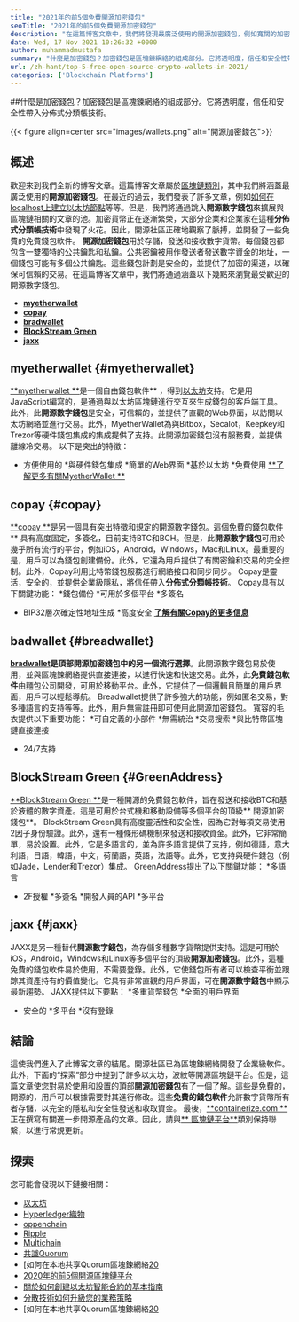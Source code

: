 ```yaml
---
title: "2021年的前5個免費開源加密錢包" 
seoTitle: "2021年的前5個免費開源加密錢包" 
description: "在這篇博客文章中，我們將發現最廣泛使用的開源加密錢包，例如寬闊的加密錢包，例如寬容，Copay，Jaxx，GreenAddress和MyetherWallet。" 
date: Wed, 17 Nov 2021 10:26:32 +0000
author: muhammadmustafa
summary: "什麼是加密錢包？加密錢包是區塊鍊網絡的組成部分。它將透明度，信任和安全性帶入分佈式分類帳技術。" 
url: /zh-hant/top-5-free-open-source-crypto-wallets-in-2021/
categories: ['Blockchain Platforms']
---
```


##什麼是加密錢包？加密錢包是區塊鍊網絡的組成部分。它將透明度，信任和安全性帶入分佈式分類帳技術。

{{< figure align=center src="images/wallets.png" alt="開源加密錢包">}}


## 概述
歡迎來到我們全新的博客文章。這篇博客文章屬於[區塊鏈類別][1]，其中我們將涵蓋最廣泛使用的**開源加密錢包**。在最近的過去，我們發表了許多文章，例如[如何在localhost上建立以太坊節點][2]等等。但是，我們將通過跳入**開源數字錢包**來擴展與區塊鏈相關的文章的池。加密貨幣正在逐漸繁榮，大部分企業和企業家在這種**分佈式分類帳技術**中發現了火花。因此，開源社區正確地觀察了脈搏，並開發了一些免費的免費錢包軟件。
**開源加密錢包**用於存儲，發送和接收數字貨幣。每個錢包都包含一雙獨特的公共鑰匙和私鑰。公共密鑰被用作發送者發送數字資金的地址，一個錢包可能有多個公共鑰匙。這些錢包計劃是安全的，並提供了加密的渠道，以確保可信賴的交易。在這篇博客文章中，我們將通過涵蓋以下幾點來瀏覽最受歡迎的開源數字錢包。
  * **[myetherwallet][3]**
  * **[copay][4]**
  * **[bradwallet][5]**
  * **[BlockStream Green][6]**
  * **[jaxx][7]**

## myetherwallet   {#myetherwallet}
[**myetherwallet **][8]是一個自由錢包軟件** ，得到[以太坊][9]支持。它是用JavaScript編寫的，是通過與以太坊區塊鏈進行交互來生成錢包的客戶端工具。此外，此**開源數字錢包**是安全，可信賴的，並提供了直觀的Web界面，以訪問以太坊網絡並進行交易。此外，MyetherWallet為與Bitbox，Secalot，Keepkey和Trezor等硬件錢包集成的集成提供了支持。此開源加密錢包沒有服務費，並提供離線冷交易。
以下是突出的特徵：
  * 方便使用的
  *與硬件錢包集成
  *簡單的Web界面
  *基於以太坊
  *免費使用
[**了解更多有關MyetherWallet **][8]

## copay   {#copay}
[**copay **][10]是另一個具有突出特徵和規定的開源數字錢包。這個免費的錢包軟件** 具有高度固定，多簽名，目前支持BTC和BCH。但是，此**開源數字錢包**可用於幾乎所有流行的平台，例如iOS，Android，Windows，Mac和Linux。最重要的是，用戶可以為錢包創建備份。此外，它還為用戶提供了有關密鑰和交易的完全控制。此外，Copay利用比特幣錢包服務進行網絡接口和同步同步。 Copay是靈活，安全的，並提供企業級隱私，將信任帶入**分佈式分類帳技術**。
Copay具有以下關鍵功能：
  *錢包備份
  *可用於多個平台
  *多簽名
  * BIP32層次確定性地址生成
  *高度安全
**[了解有關Copay的更多信息][11]**

## **badwallet**    {#breadwallet}
**[bradwallet][12]**是頂部**開源加密錢包中的另一個流行選擇**。此開源數字錢包易於使用，並與區塊鍊網絡提供直接連接，以進行快速和快速交易。此外，此**免費錢包軟件**由麵包公司開發，可用於移動平台。此外，它提供了一個邏輯且簡單的用戶界面，用戶可以輕鬆導航。 Breadwallet提供了許多強大的功能，例如匿名交易，對多種語言的支持等等。此外，用戶無需註冊即可使用此開源加密錢包。
寬容的毛衣提供以下重要功能：
  *可自定義的小部件
  *無需統治
  *交易搜索
  *與比特幣區塊鏈直接連接
  * 24/7支持

## BlockStream Green   {#GreenAddress}
[**BlockStream Green **][13]是一種開源的免費錢包軟件，旨在發送和接收BTC和基於液體的數字資產。這是可用於台式機和移動設備等多個平台的頂級** 開源加密錢包**。 BlockStream Green具有高度靈活性和安全性，因為它對每項交易使用2因子身份驗證。此外，還有一種條形碼機制來發送和接收資金。此外，它非常簡單，易於設置。此外，它是多語言的，並為許多語言提供了支持，例如德語，意大利語，日語，韓語，中文，荷蘭語，英語，法語等。此外，它支持與硬件錢包（例如Jade，Lender和Trezor）集成。
GreenAddress提出了以下關鍵功能：
  *多語言
  * 2F授權
  *多簽名
  *開發人員的API
  *多平台

## jaxx   {#jaxx}
JAXX是另一種替代**開源數字錢包**，為存儲多種數字貨幣提供支持。這是可用於iOS，Android，Windows和Linux等多個平台的頂級**開源加密錢包**。此外，這種免費的錢包軟件易於使用，不需要登錄。此外，它使錢包所有者可以檢查平衡並跟踪其資產持有的價值變化。它具有非常直觀的用戶界面，可在**開源數字錢包**中顯示最新趨勢。
JAXX提供以下要點：
  *多重貨幣錢包
  *全面的用戶界面
  * 安全的
  *多平台
  *沒有登錄

## 結論
這使我們進入了此博客文章的結尾。開源社區已為區塊鍊網絡開發了企業級軟件。此外，下面的“探索”部分中提到了許多以太坊，波紋等開源區塊鏈平台。但是，這篇文章使您對易於使用和設置的頂部**開源加密錢包**有了一個了解。這些是免費的，開源的，用戶可以根據需要對其進行修改。這些**免費的錢包軟件**允許數字貨幣所有者存儲，以完全的隱私和安全性發送和收取資金。
最後，[**containerize.com **][14]正在撰寫有關進一步開源產品的文章。因此，請與[** 區塊鏈平台**][1]類別保持聯繫，以進行常規更新。

## 探索
您可能會發現以下鏈接相關：
  * [以太坊][9]
  * [Hyperledger織物][15]
  * [oppenchain][16]
  * [Ripple][17]
  * [Multichain][18]
  * [共識Quorum][19]
  * [如何在本地共享Quorum區塊鍊網絡[20]
  * [2020年的前5個開源區塊鏈平台][21]
  * [關於如何創建以太坊智能合約的基本指南][22]
  * [分散技術如何升級您的業務策略][23]
  * [如何在本地共享Quorum區塊鍊網絡[20]

  
[1]: https://products.containerize.com/blockchain-platforms/
[2]: https://blog.containerize.com/blockchain-platforms/what-is-testnet-how-to-deploy-it-ethereum-testnet/
[3]: #MyEtherWallet
[4]: #Copay
[5]: #Breadwallet
[6]: #GreenAddress
[7]: #Jaxx
[8]: https://www.myetherwallet.com/
[9]: https://products.containerize.com/blockchain-platforms/ethereum
[10]: https://github.com/bitpay/copay
[11]: //github.com/bitpay/copay
[12]: https://brd.com/
[13]: https://blockstream.com/green/
[14]: https://www.containerize.com/
[15]: https://products.containerize.com/blockchain-platforms/hyperledger-fabric
[16]: https://products.containerize.com/blockchain-platforms/openchain
[17]: https://products.containerize.com/blockchain-platforms/ripple
[18]: https://products.containerize.com/blockchain-platforms/multichain
[19]: https://products.containerize.com/blockchain-platforms/consensys-quorum
[20]: https://blog.containerize.com/blockchain-platforms/how-to-setup-consensys-quorum-blockchain-network-locally/
[21]: https://blog.containerize.com/blockchain-platforms/top-5-open-source-blockchain-platforms-in-2020/
[22]: https://blog.containerize.com/
[23]: https://blog.containerize.com/2020/11/27/how-decentralized-technology-upgrades-your-business-strategy/
